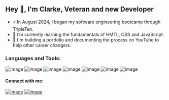 ## Hey 👋, I'm Clarke, Veteran and new Developer


- ⚡ In August 2024, I began my software engineering bootcamp through TripleTen.
- 🔭 I’m currently learning the fundamentals of HMTL, CSS and JavaScript.
- 📕 I'm building a portfolio and documenting the process on YouTube to help other career changers.

### Languages and Tools:
![image](https://github.com/user-attachments/assets/d9b3a56f-51e2-4dc1-8318-1d93c0679d57)
![image](https://github.com/user-attachments/assets/30f9d18e-f156-4616-b042-96b9d2ac5443)
![image](https://github.com/user-attachments/assets/cfc21eee-9a3b-41f0-8dd1-47482e2d1867)
![image](https://github.com/user-attachments/assets/6a7be8db-6447-41ab-ac00-cd6f2f3c070c)
![image](https://github.com/user-attachments/assets/ce0e8b1f-2ede-4176-b570-64d98b473998)
![image](https://github.com/user-attachments/assets/5a003dc2-14e6-4f85-b1aa-1f6708033d92)
![image](https://github.com/user-attachments/assets/714de4d6-188b-46b6-b0a0-4695a725bcd3)



#### Connect with me:
[![image](https://github.com/user-attachments/assets/9e8b5b5f-940d-466a-aec1-80a29570d267)](https://www.youtube.com/@code4reps)
[![image](https://github.com/user-attachments/assets/658d58fc-9956-4791-98fc-d15e26ae2ff4)](https://www.linkedin.com/in/clarke-brodnicki-0b204a2aa/)
